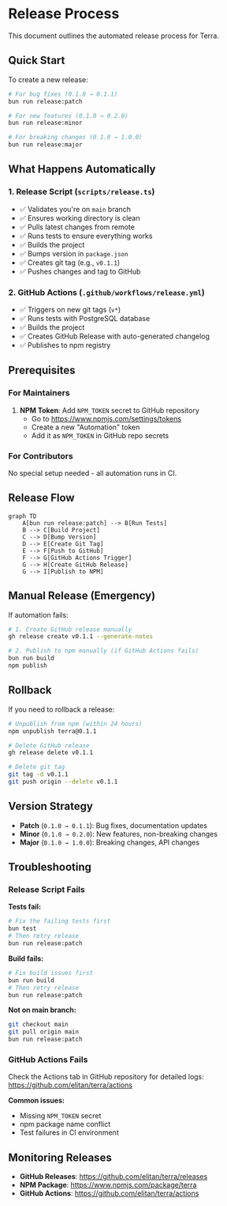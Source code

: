 # Release Process

This document outlines the automated release process for Terra.

## Quick Start

To create a new release:

```bash
# For bug fixes (0.1.0 → 0.1.1)
bun run release:patch

# For new features (0.1.0 → 0.2.0)
bun run release:minor

# For breaking changes (0.1.0 → 1.0.0)
bun run release:major
```

## What Happens Automatically

### 1. Release Script (`scripts/release.ts`)
- ✅ Validates you're on `main` branch
- ✅ Ensures working directory is clean
- ✅ Pulls latest changes from remote
- ✅ Runs tests to ensure everything works
- ✅ Builds the project
- ✅ Bumps version in `package.json`
- ✅ Creates git tag (e.g., `v0.1.1`)
- ✅ Pushes changes and tag to GitHub

### 2. GitHub Actions (`.github/workflows/release.yml`)
- ✅ Triggers on new git tags (`v*`)
- ✅ Runs tests with PostgreSQL database
- ✅ Builds the project
- ✅ Creates GitHub Release with auto-generated changelog
- ✅ Publishes to npm registry

## Prerequisites

### For Maintainers
1. **NPM Token**: Add `NPM_TOKEN` secret to GitHub repository
   - Go to https://www.npmjs.com/settings/tokens
   - Create a new "Automation" token
   - Add it as `NPM_TOKEN` in GitHub repo secrets

### For Contributors
No special setup needed - all automation runs in CI.

## Release Flow

```mermaid
graph TD
    A[bun run release:patch] --> B[Run Tests]
    B --> C[Build Project] 
    C --> D[Bump Version]
    D --> E[Create Git Tag]
    E --> F[Push to GitHub]
    F --> G[GitHub Actions Trigger]
    G --> H[Create GitHub Release]
    G --> I[Publish to NPM]
```

## Manual Release (Emergency)

If automation fails:

```bash
# 1. Create GitHub release manually
gh release create v0.1.1 --generate-notes

# 2. Publish to npm manually (if GitHub Actions fails)
bun run build
npm publish
```

## Rollback

If you need to rollback a release:

```bash
# Unpublish from npm (within 24 hours)
npm unpublish terra@0.1.1

# Delete GitHub release
gh release delete v0.1.1

# Delete git tag
git tag -d v0.1.1
git push origin --delete v0.1.1
```

## Version Strategy

- **Patch** (`0.1.0 → 0.1.1`): Bug fixes, documentation updates
- **Minor** (`0.1.0 → 0.2.0`): New features, non-breaking changes
- **Major** (`0.1.0 → 1.0.0`): Breaking changes, API changes

## Troubleshooting

### Release Script Fails

**Tests fail:**
```bash
# Fix the failing tests first
bun test
# Then retry release
bun run release:patch
```

**Build fails:**
```bash
# Fix build issues first
bun run build
# Then retry release
bun run release:patch
```

**Not on main branch:**
```bash
git checkout main
git pull origin main
bun run release:patch
```

### GitHub Actions Fails

Check the Actions tab in GitHub repository for detailed logs:
https://github.com/elitan/terra/actions

**Common issues:**
- Missing `NPM_TOKEN` secret
- npm package name conflict
- Test failures in CI environment

## Monitoring Releases

- **GitHub Releases**: https://github.com/elitan/terra/releases
- **NPM Package**: https://www.npmjs.com/package/terra
- **GitHub Actions**: https://github.com/elitan/terra/actions